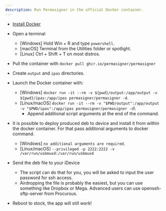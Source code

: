 ```yaml
---
description: Run Permasigner in the official Docker container.
---
```


* [Install Docker](https://docs.docker.com/get-docker/)
* Open a terminal
	*  \[Windows] Hold Win + R and type `powershell`.
	*  \[macOS] Terminal from the Utilities folder or spotlight.
	*  \[Linux] Ctrl + Shift + T on most distros.
* Pull the container with `docker pull ghcr.io/permasigner/permasigner`
* Create `output` and `ipas` directories.
* Launch the Docker container with:
	*  \[Windows] `docker run -it --rm -v ${pwd}/output:/app/output -v ${pwd}/ipas:/app/ipas permasigner/permasigner -d`.
	*  \[Linux/macOS] `docker run -it --rm -v "$PWD/output":/app/output -v "$PWD/ipas":/app/ipas permasigner/permasigner -d`\
		* Append additional script arguments at the end of the command.

* It is possible to deploy produced deb to device and install it from within the docker container. For that pass additonal arguments to docker command.
	*  \[Windows] `no additional arguments are required`.
	*  \[Linux/macOS] `--privileged -p 2222:2222 -v /var/run/usbmuxd:/var/run/usbmuxd`
* Send the deb file to your iDevice
    * The script can do that for you, you will be asked to input the user password for ssh access.
    * Airdropping the file is probably the easiest, but you can use something like Dropbox or Mega. Advanced users can use openssh-sftp-server from Procursus.
* Reboot to stock, the app will still work!